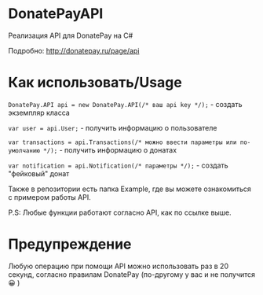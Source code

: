 # DonatePayAPI
Реализация API для DonatePay на C#

Подробно: http://donatepay.ru/page/api

# Как использовать/Usage

`DonatePay.API api = new DonatePay.API(/* ваш api key */);` - создать экземпляр класса

`var user = api.User;` - получить информацию о пользователе

`var transactions = api.Transactions(/* можно ввести параметры или по-умолчанию */);` - получить информацию о донатах

`var notification = api.Notification(/* параметры */);` - создать "фейковый" донат

Также в репозитории есть папка Example, где вы можете ознакомиться с примером работы API.

P.S: Любые функции работают согласно API, как по ссылке выше.

# Предупреждение
Любую операцию при помощи API можно использовать раз в 20 секунд, согласно правилам DonatePay (по-другому у вас и не получится 😀 )
